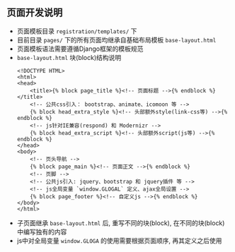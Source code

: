 ## 页面开发说明
* 页面模板目录 `registration/templates/` 下
* 目前目录 `pages/` 下的所有页面均继承自基础布局模板 `base-layout.html`
* 页面模板语法需要遵循Django框架的模板规范
* `base-layout.html` 块(block)结构说明
	```
	<!DOCTYPE HTML>
	<html>
	<head>
		<title>{% block page_title %}<!-- 页面标题 -->{% endblock %}</title>
		<!-- 公共css引入： bootstrap、animate、icomoon 等 -->
		{% block head_extra_style %}<!-- 头部额外style(link-css等) -->{% endblock %}
		<!-- js针对IE兼容(respond) 和 Modernizr -->
		{% block head_extra_script %}<!-- 头部额外script(js等) -->{% endblock %}
	</head>
	<body>
		<!-- 页头导航 -->
		{% block page_main %}<!-- 页面正文 -->{% endblock %}
		<!-- 页脚 -->
		<!-- 公共js引入: jquery、bootstrap 和 jquery插件 等 -->
		<!-- js全局变量 `window.GLOGAL` 定义、ajax全局设置 -->
		{% block page_footer %}<!-- 自定义js -->{% endblock %}
	</body>
	</html>
	```
* 子页面继承 `base-layout.html` 后, 重写不同的块(block), 在不同的块(block)中编写独有的内容
* js中对全局变量 `window.GLOGA` 的使用需要根据页面顺序, 再其定义之后使用